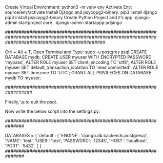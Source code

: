 Create Virtual Environment: python3 -m venv env
Activate Env: source/env/activate
Install Django and psycopg2-binary:
pip3 install django
pip3 install psycopg2-binary
Create Python Project and it’s app:
django-admin startproject core .
django-admin startappp pdjango


#####################################################################################################################################################


Ctrl + Alt + T, Open Terminal and Type: sudo -u postgres psql
CREATE DATABASE mydb;
CREATE USER myuser WITH ENCRYPTED PASSWORD 'mypass';
ALTER ROLE myuser SET client_encoding TO 'utf8';
ALTER ROLE myuser SET default_transaction_isolation TO 'read
committed';
ALTER ROLE myuser SET timezone TO 'UTC';
GRANT ALL PRIVILEGES ON DATABASE mydb TO myuser;

##################################################################

Finally,  \q to quit the  psql.

Now write the below script into the settings.py:

###############################################################


DATABASES = {
   'default': {
       'ENGINE': 'django.db.backends.postgresql',
       'NAME': 'test',
       'USER': 'test',
       'PASSWORD': '12345',
       'HOST': 'localhost',
       'PORT': '5432',
   }
}
###############################################################
